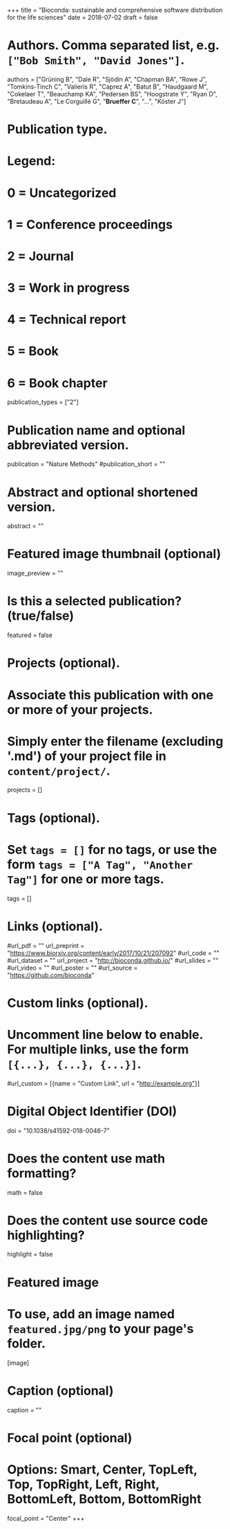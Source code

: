 +++
title = "Bioconda: sustainable and comprehensive software distribution for the life sciences"
date = 2018-07-02
draft = false

# Authors. Comma separated list, e.g. `["Bob Smith", "David Jones"]`.
authors = ["Grüning B", "Dale R", "Sjödin A", "Chapman BA", "Rowe J", "Tomkins-Tinch C", "Valieris R", "Caprez A", "Batut B", "Haudgaard M", "Cokelaer T", "Beauchamp KA", "Pedersen BS", "Hoogstrate Y", "Ryan D", "Bretaudeau A", "Le Corguillé G", "**Brueffer C**", "…", "Köster J"]

# Publication type.
# Legend:
# 0 = Uncategorized
# 1 = Conference proceedings
# 2 = Journal
# 3 = Work in progress
# 4 = Technical report
# 5 = Book
# 6 = Book chapter
publication_types = ["2"]

# Publication name and optional abbreviated version.
publication = "Nature Methods"
#publication_short = ""

# Abstract and optional shortened version.
abstract = ""

# Featured image thumbnail (optional)
image_preview = ""

# Is this a selected publication? (true/false)
featured = false

# Projects (optional).
#   Associate this publication with one or more of your projects.
#   Simply enter the filename (excluding '.md') of your project file in `content/project/`.
projects = []

# Tags (optional).
#   Set `tags = []` for no tags, or use the form `tags = ["A Tag", "Another Tag"]` for one or more tags.
tags = []

# Links (optional).
#url_pdf = ""
url_preprint = "https://www.biorxiv.org/content/early/2017/10/21/207092"
#url_code = ""
#url_dataset = ""
url_project = "http://bioconda.github.io/"
#url_slides = ""
#url_video = ""
#url_poster = ""
#url_source = "https://github.com/bioconda"

# Custom links (optional).
#   Uncomment line below to enable. For multiple links, use the form `[{...}, {...}, {...}]`.
#url_custom = [{name = "Custom Link", url = "http://example.org"}]

# Digital Object Identifier (DOI)
doi = "10.1038/s41592-018-0046-7"

# Does the content use math formatting?
math = false

# Does the content use source code highlighting?
highlight = false

# Featured image
# To use, add an image named `featured.jpg/png` to your page's folder. 
[image]
  # Caption (optional)
  caption = ""

  # Focal point (optional)
  # Options: Smart, Center, TopLeft, Top, TopRight, Left, Right, BottomLeft, Bottom, BottomRight
  focal_point = "Center"
+++

